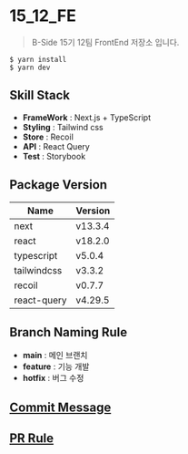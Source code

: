 # 15_12_FE

> B-Side 15기 12팀 FrontEnd 저장소 입니다.

`$ yarn install`
<br>
`$ yarn dev`

## Skill Stack

- **FrameWork** : Next.js + TypeScript
- **Styling** : Tailwind css
- **Store** : Recoil
- **API** : React Query
- **Test** : Storybook

## Package Version

| Name        | Version |
| ----------- | ------- |
| next        | v13.3.4 |
| react       | v18.2.0 |
| typescript  | v5.0.4  |
| tailwindcss | v3.3.2  |
| recoil      | v0.7.7  |
| react-query | v4.29.5 |

## Branch Naming Rule

- **main** : 메인 브랜치
  <!-- **develop** -->
- **feature** : 기능 개발
- **hotfix** : 버그 수정

## [Commit Message](.gitmessage.txt)

## [PR Rule](.github/PULL_REQUEST_TEMPLATE.md)
